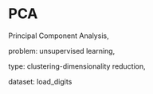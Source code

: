 # PCA
Principal Component Analysis,

problem: unsupervised learning,

type: clustering-dimensionality reduction,

dataset: load_digits
